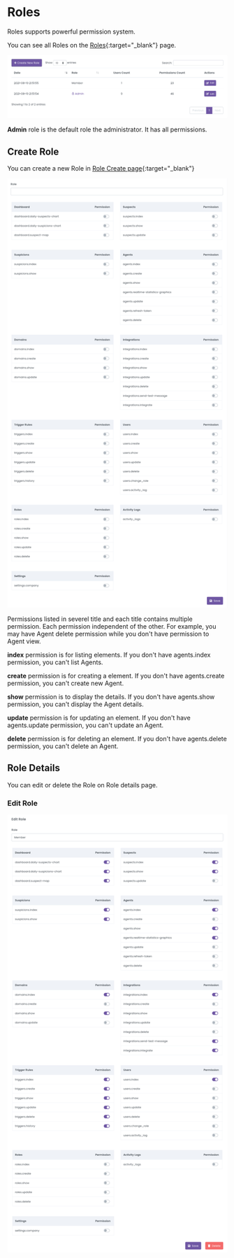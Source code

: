 # Roles

Roles supports powerful permission system. 

You can see all Roles on the [Roles](https://dashboard.strixeye.com/roles){:target="_blank"} page.

![agent name and agent domains](../assets/images/roles.png)

**Admin** role is the default role the administrator. It has all permissions.

## Create Role

You can create a new Role in [Role Create page](https://dashboard.strixeye.com/roles/create/){:target="_blank"}

![agent name and agent domains](../assets/images/roles_create.png)

Permissions listed in severel title and each title contains multiple permission. Each permission independent of the other. For example, you may have Agent delete permission while you don't have permission to Agent view.

**index** permission is for listing elements. If you don't have agents.index permission, you can't list Agents.

**create** permission is for creating a element. If you don't have agents.create permission, you can't create new Agent.

**show** permission is to display the details. If you don't have agents.show permission, you can't display the Agent details.

**update** permission is for updating an element. If you don't have agents.update permission, you can't update an Agent.

**delete** permission is for deleting an element. If you don't have agents.delete permission, you can't delete an Agent.

## Role Details

You can edit or delete the Role on Role details page.

### Edit Role

![agent name and agent domains](../assets/images/role_edit.png)